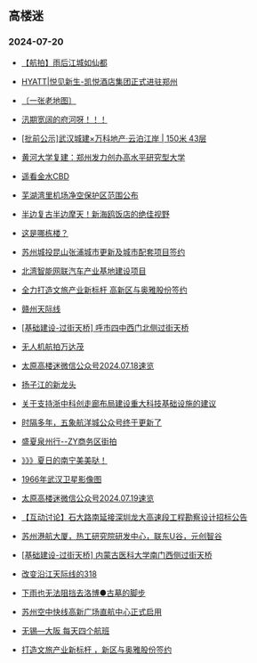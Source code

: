 ## 高楼迷 
### 2024-07-20

+ [【航拍】雨后江城如仙都](https://gaoloumi.cc/forum.php?mod=viewthread&tid=3327555)

+ [HYATT|悦见新生-凯悦酒店集团正式进驻郑州](https://gaoloumi.cc/forum.php?mod=viewthread&tid=3327562)

+ [〔一张老地图〕](https://gaoloumi.cc/forum.php?mod=viewthread&tid=3327563)

+ [汛期宽阔的府河呀！！！](https://gaoloumi.cc/forum.php?mod=viewthread&tid=3327553)

+ [[批前公示]武汉城建×万科地产·云泊江岸 | 150米 43层](https://gaoloumi.cc/forum.php?mod=viewthread&tid=3327567)

+ [黄河大学复建：郑州发力创办高水平研究型大学](https://gaoloumi.cc/forum.php?mod=viewthread&tid=3327559)

+ [遥看金水CBD](https://gaoloumi.cc/forum.php?mod=viewthread&tid=3327554)

+ [芜湖湾里机场净空保护区范围公布](https://gaoloumi.cc/forum.php?mod=viewthread&tid=3327557)

+ [半边复古半边摩天！新海鸥饭店的绝佳视野](https://gaoloumi.cc/forum.php?mod=viewthread&tid=3327551)

+ [这是哪栋楼？](https://gaoloumi.cc/forum.php?mod=viewthread&tid=3327566)

+ [苏州城投昆山张浦城市更新及城市配套项目签约](https://gaoloumi.cc/forum.php?mod=viewthread&tid=3327560)

+ [北湾智能网联汽车产业基地建设项目](https://gaoloumi.cc/forum.php?mod=viewthread&tid=3327552)

+ [全力打造文旅产业新标杆 高新区与奥雅股份签约](https://gaoloumi.cc/forum.php?mod=viewthread&tid=3327568)

+ [赣州天际线](https://gaoloumi.cc/forum.php?mod=viewthread&tid=3327565)

+ [[基础建设-过街天桥] 呼市四中西门北侧过街天桥](https://gaoloumi.cc/forum.php?mod=viewthread&tid=3327564)

+ [无人机航拍万达茂](https://gaoloumi.cc/forum.php?mod=viewthread&tid=3327561)

+ [太原高楼迷微信公众号2024.07.18速览](https://gaoloumi.cc/forum.php?mod=viewthread&tid=3327556)

+ [扬子江的新龙头](https://gaoloumi.cc/forum.php?mod=viewthread&tid=3327569)

+ [关于支持浙中科创走廊布局建设重大科技基础设施的建议](https://gaoloumi.cc/forum.php?mod=viewthread&tid=3327558)

+ [时隔多年，五象航洋城公众号终于更新了](https://gaoloumi.cc/forum.php?mod=viewthread&tid=3327570)

+ [盛夏泉州行--ZY商务区街拍](https://gaoloumi.cc/forum.php?mod=viewthread&tid=3327571)

+ [》》》夏日的南宁美美哒！](https://gaoloumi.cc/forum.php?mod=viewthread&tid=3327573)

+ [1966年武汉卫星影像图](https://gaoloumi.cc/forum.php?mod=viewthread&tid=3327572)

+ [太原高楼迷微信公众号2024.07.19速览](https://gaoloumi.cc/forum.php?mod=viewthread&tid=3327574)

+ [【互动讨论】石大路南延接深圳龙大高速段工程勘察设计招标公告](https://gaoloumi.cc/forum.php?mod=viewthread&tid=3327575)

+ [苏州港航大厦，热工研究院研发中心，联东U谷，元创智谷](https://gaoloumi.cc/forum.php?mod=viewthread&tid=3327581)

+ [[基础建设-过街天桥] 内蒙古医科大学南门西侧过街天桥](https://gaoloumi.cc/forum.php?mod=viewthread&tid=3327580)

+ [改变沿江天际线的318](https://gaoloumi.cc/forum.php?mod=viewthread&tid=3327579)

+ [下雨也无法阻挡去洛博●古墓的脚步](https://gaoloumi.cc/forum.php?mod=viewthread&tid=3327578)

+ [苏州空中快线高新广场直航中心正式启用](https://gaoloumi.cc/forum.php?mod=viewthread&tid=3327577)

+ [无锡—大阪  每天四个航班](https://gaoloumi.cc/forum.php?mod=viewthread&tid=3327576)

+ [打造文旅产业新标杆 ，新区与奥雅股份签约](https://gaoloumi.cc/forum.php?mod=viewthread&tid=3327568)

